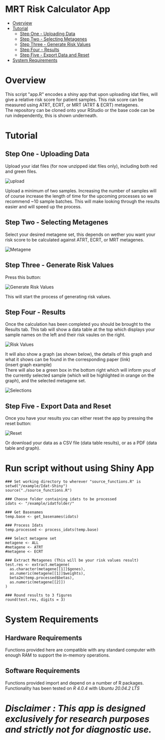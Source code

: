 # MRT Risk Calculator App


- [Overview](#overview)
- [Tutorial](#tutorial)
  - [Step One - Uploading Data](#step-one---uploading-data)
  - [Step Two - Selecting Metagenes](#step-two---selecting-metagenes)
  - [Step Three - Generate Risk Values](#step-three---generate-risk-values)
  - [Step Four - Results](#step-four---results)
  - [Step Five - Export Data and Reset](#step-five---export-data-and-reset)
- [System Requirements](#system-requirements)


# Overview
This script "app.R" encodes a shiny app that upon uploading idat files, will give a relative risk score for patient samples. 
This risk score can be measured using ATRT, ECRT, or MRT (ATRT & ECRT) metagenes.  
The repository can be cloned onto your RStudio or the base code can be run independently, this is shown underneath.

# Tutorial
## Step One - Uploading Data
Upload your idat files (for now unzipped idat files only), including both red and green files.  

![upload](https://github.com/hackingjpr/Idat-Shiny/blob/main/Tutorial/upload.png?raw=true)   

Upload a minimum of two samples. Increasing the number of samples will of course increase the length of time for the upcoming processes so we recommend ~10 sample batches. This will make looking through the results easier and will speed up the process.

## Step Two - Selecting Metagenes

Select your desired metagene set, this depends on wether you want your risk score to be calculated against ATRT, ECRT, or MRT metagenes.  

![Metagene](https://github.com/hackingjpr/Idat-Shiny/blob/main/Tutorial/metagene.png?raw=true)  


## Step Three - Generate Risk Values

Press this button:  

![Generate Risk Values](https://github.com/hackingjpr/Idat-Shiny/blob/main/Tutorial/generate_risk_values.png?raw=true)  

This will start the process of generating risk values.

## Step Four - Results

Once the calculation has been completed you should be brought to the Results tab. This tab will show a data table at the top which displays your sample names on the left and their risk vaules on the right. 

![Risk Values](https://github.com/hackingjpr/Idat-Shiny/blob/main/Tutorial/risk_values.png?raw=true)  

It will also show a graph (as shown below), the details of this graph and what it shows can be found in the corresponding paper (link)  
(insert graph example)  
There will also be a green box in the bottom right which will inform you of the currently selected sample (which will be highlighted in orange on the graph), and the selected metagene set.  

![Selections](https://github.com/hackingjpr/Idat-Shiny/blob/main/Tutorial/Selections.png?raw=true)  


## Step Five - Export Data and Reset
Once you have your results you can either reset the app by pressing the reset button:  

![Reset](https://github.com/hackingjpr/Idat-Shiny/blob/main/Tutorial/Reset.png?raw=true)  

Or download your data as a CSV file (data table results), or as a PDF (data table and graph).  

# Run script without using Shiny App
```
### Set working directory to wherever "source_functions.R" is
setwd("/example/Idat-Shiny")
source("./source_functions.R")

### Choose folder containing idats to be processed
idats <- "/example/idatfolder/"

### Get Basenames
temp.base <- get_basenames(idats)

### Process Idats
temp.processed <- process_idats(temp.base)

### Select metagene set
metagene <- ALL
#metagene <- ATRT
#metagene <- ECRT

### Extract Metagenes (This will be your risk values result)
test.res <- extract.metagene(
  as.character(metagene[[1]]$genes),
  as.numeric(metagene[[1]]$weights),
  beta2m(temp.processed$betas),
  as.numeric(metagene[[2]])
)

### Round results to 3 figures
round(test.res, digits = 3)
```

# System Requirements
## Hardware Requirements
Functions provided here are compatible with any standard computer with enough RAM to support the in-memory operations.

## Software Requirements
Functions provided import and depend on a number of R packages. Functionality has been tested on *R 4.0.4* with *Ubuntu 20.04.2 LTS*



# *Disclaimer : This app is designed exclusively for research purposes and strictly not for diagnostic use.*
